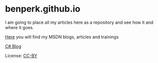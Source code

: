 # benperk.github.io
I am going to place all my articles here as a repository and see how it and where it goes.

[Here](https://benperk.github.io/msdn/) you will find my MSDN blogs, articles and trainings

[C# Blog](http://www.thebestcsharpprogrammerintheworld.com)

License: [CC-BY](https://creativecommons.org/licenses/by/3.0)
